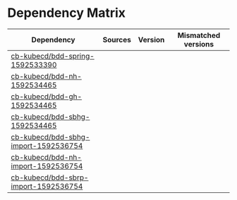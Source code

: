 # Dependency Matrix

Dependency | Sources | Version | Mismatched versions
---------- | ------- | ------- | -------------------
[cb-kubecd/bdd-spring-1592533390](https://github.com/cb-kubecd/bdd-spring-1592533390.git) |  | []() | 
[cb-kubecd/bdd-nh-1592534465](https://github.com/cb-kubecd/bdd-nh-1592534465.git) |  | []() | 
[cb-kubecd/bdd-gh-1592534465](https://github.com/cb-kubecd/bdd-gh-1592534465.git) |  | []() | 
[cb-kubecd/bdd-sbhg-1592534465](https://github.com/cb-kubecd/bdd-sbhg-1592534465.git) |  | []() | 
[cb-kubecd/bdd-sbhg-import-1592536754](https://github.com/cb-kubecd/bdd-sbhg-import-1592536754.git) |  | []() | 
[cb-kubecd/bdd-nh-import-1592536754](https://github.com/cb-kubecd/bdd-nh-import-1592536754.git) |  | []() | 
[cb-kubecd/bdd-sbrp-import-1592536754](https://github.com/cb-kubecd/bdd-sbrp-import-1592536754.git) |  | []() | 

